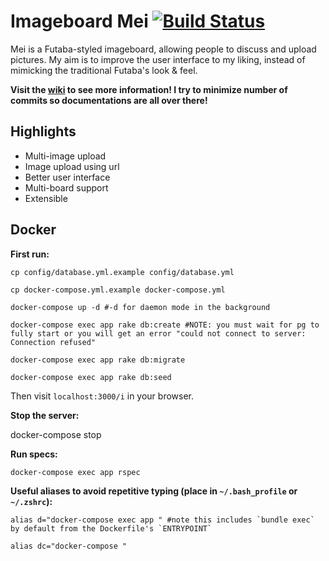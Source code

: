 # Imageboard Mei [![Build Status](https://travis-ci.org/szTheory/mei.svg?branch=master)](https://travis-ci.org/szTheory/mei)

Mei is a Futaba-styled imageboard, allowing people to discuss and upload pictures. My aim is to improve the user interface to my liking, instead of mimicking the traditional Futaba's look & feel.

**Visit the [wiki](https://github.com/lulalala/mei/wiki) to see more information! I try to minimize number of commits so documentations are all over there!**

## Highlights

* Multi-image upload
* Image upload using url
* Better user interface
* Multi-board support
* Extensible

## Docker
**First run:**

    cp config/database.yml.example config/database.yml

    cp docker-compose.yml.example docker-compose.yml

    docker-compose up -d #-d for daemon mode in the background

    docker-compose exec app rake db:create #NOTE: you must wait for pg to fully start or you will get an error "could not connect to server: Connection refused"

    docker-compose exec app rake db:migrate

    docker-compose exec app rake db:seed

Then visit `localhost:3000/i` in your browser.

**Stop the server:**

  docker-compose stop

**Run specs:**

    docker-compose exec app rspec

**Useful aliases to avoid repetitive typing (place in `~/.bash_profile` or `~/.zshrc`):**

    alias d="docker-compose exec app " #note this includes `bundle exec` by default from the Dockerfile's `ENTRYPOINT`

    alias dc="docker-compose "